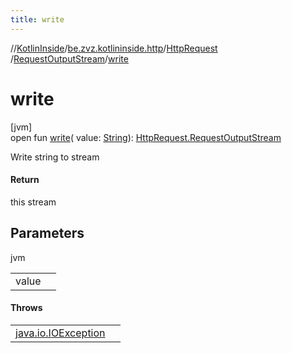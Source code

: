 ```yaml
---
title: write
---
```

//[KotlinInside](../../../../index.html)/[be.zvz.kotlininside.http](../../index.html)/[HttpRequest](../index.html)
/[RequestOutputStream](index.html)/[write](write.html)

# write

[jvm]\
open fun [write](write.html)(
value: [String](https://docs.oracle.com/javase/7/docs/api/java/lang/String.html)): [HttpRequest.RequestOutputStream](index.html)

Write string to stream

#### Return

this stream

## Parameters

jvm

| | |
|---|---|
| value |  |

#### Throws

| | |
|---|---|
| [java.io.IOException](https://docs.oracle.com/javase/7/docs/api/java/io/IOException.html) |  |



